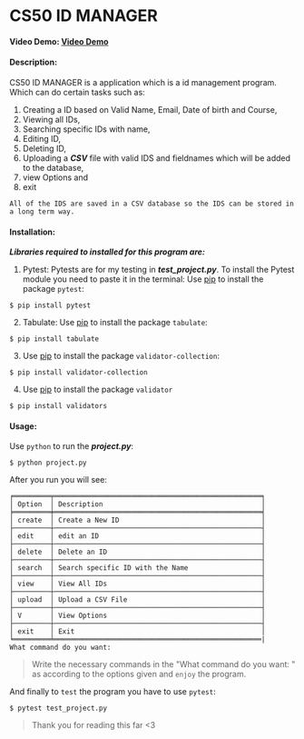 # CS50 ID MANAGER
#### Video Demo:  [Video Demo](https://youtu.be/EJIkcgb9UsU)
#### Description:
CS50 ID MANAGER is a application which is a id management program. Which can do certain tasks such as:
1. Creating a ID based on Valid Name, Email, Date of birth and Course,
2. Viewing all IDs,
3. Searching specific IDs with name,
4. Editing ID,
5. Deleting ID,
6. Uploading a ***CSV*** file with valid IDS and fieldnames which will be added to the database,
7. view Options and
8. exit

`All of the IDS are saved in a CSV database so the IDS can be stored in a long term way.`

#### Installation:
***Libraries required to installed for this program are:***
1. Pytest: Pytests are for my testing in ***test_project.py***. To install the Pytest module you need to paste it in the terminal:
Use [pip](https://pip.pypa.io/en/stable/) to install the package `pytest`:
```
$ pip install pytest
```
2. Tabulate:
Use [pip](https://pip.pypa.io/en/stable/) to install the package `tabulate`:
```
$ pip install tabulate
```
3. Use [pip](https://pip.pypa.io/en/stable/) to install the package `validator-collection`:
```
$ pip install validator-collection
```
4. Use [pip](https://pip.pypa.io/en/stable/) to install the package `validator`
```
$ pip install validators
```
#### Usage:
Use `python` to run the ***project.py***:
```
$ python project.py
```
After you run you will see:
```
╒═════════╤═══════════════════════════════════════════════════╕
│ Option  │ Description                                       │
╞═════════╪═══════════════════════════════════════════════════╡
│ create  │ Create a New ID                                   │
├─────────┼───────────────────────────────────────────────────┤
│ edit    │ edit an ID                                        │
├─────────┼───────────────────────────────────────────────────┤
│ delete  │ Delete an ID                                      │
├─────────┼───────────────────────────────────────────────────┤
│ search  │ Search specific ID with the Name                  │
├─────────┼───────────────────────────────────────────────────┤
│ view    │ View All IDs                                      │
├─────────┼───────────────────────────────────────────────────┤
│ upload  │ Upload a CSV File                                 │
├─────────┼───────────────────────────────────────────────────┤
│ V       │ View Options                                      │
├─────────┼───────────────────────────────────────────────────┤
│ exit    │ Exit                                              │
╘═════════╧═══════════════════════════════════════════════════|
What command do you want:
```
>Write the necessary commands in the "What command do you want: "  as according to the options given and `enjoy` the program.

And finally to `test` the program you have to use `pytest`:
```
$ pytest test_project.py
```
> Thank you for reading this far <3

